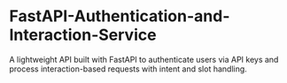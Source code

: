 # FastAPI-Authentication-and-Interaction-Service
A lightweight API built with FastAPI to authenticate users via API keys and process interaction-based requests with intent and slot handling.
